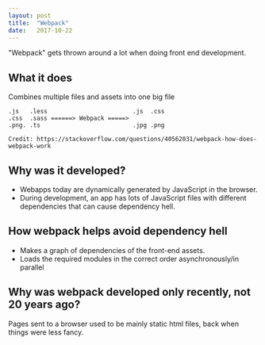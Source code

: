 ```yaml
---
layout: post
title:  "Webpack"
date:   2017-10-22
---
```


"Webpack" gets thrown around a lot when doing front end development.

## What it does

Combines multiple files and assets into one big file

```
.js   .less                        .js  .css
.css  .sass ======> Webpack =====>  
.png. .ts                          .jpg .png

Credit: https://stackoverflow.com/questions/40562031/webpack-how-does-webpack-work
```

## Why was it developed?

* Webapps today are dynamically generated by JavaScript in the browser.
* During development, an app has lots of JavaScript files
with different dependencies that can cause dependency hell.


## How webpack helps avoid dependency hell

* Makes a graph of dependencies of the front-end assets.
* Loads the required modules in the correct order asynchronously/in parallel 

## Why was webpack developed only recently, not 20 years ago?

Pages sent to a browser used to be mainly static html files,
back when things were less fancy.  
